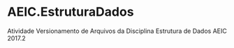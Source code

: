 # AEIC.EstruturaDados
Atividade Versionamento de Arquivos da Disciplina Estrutura de Dados AEIC 2017.2
